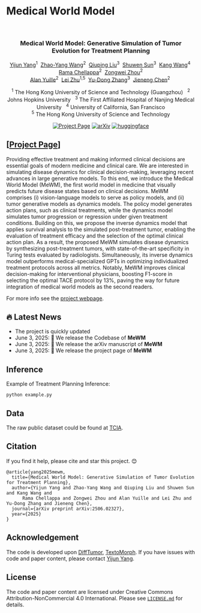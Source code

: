 # Medical World Model
<div align="center">
<br>
<h3>Medical World Model: Generative Simulation of Tumor Evolution for Treatment Planning</h3>

[Yijun Yang](https://yijun-yang.github.io/)<sup>1</sup>&nbsp;
[Zhao-Yang Wang](https://scholar.google.com/citations?hl=zh-CN&user=L_4sVVYAAAAJ)<sup>2</sup>&nbsp;
[Qiuping Liu](https://github.com/scott-yjyang/MeWM)<sup>3</sup>&nbsp;
[Shuwen Sun](https://github.com/scott-yjyang/MeWM)<sup>3</sup>&nbsp;
[Kang Wang](https://github.com/scott-yjyang/MeWM)<sup>4</sup>&nbsp;
[Rama Chellappa](https://scholar.google.com/citations?user=L60tuywAAAAJ&hl=zh-CN&oi=ao)<sup>2</sup>&nbsp;
[Zongwei Zhou](https://scholar.google.com/citations?user=JVOeczAAAAAJ&hl=zh-CN&oi=ao)<sup>2</sup><br>
[Alan Yuille](https://scholar.google.com/citations?user=FJ-huxgAAAAJ&hl=zh-CN)<sup>2</sup>&nbsp;
[Lei Zhu](https://sites.google.com/site/indexlzhu/home)<sup>1,5</sup>&nbsp;
[Yu-Dong Zhang](https://github.com/scott-yjyang/MeWM)<sup>3</sup>&nbsp;
[Jieneng Chen](https://beckschen.github.io/)<sup>2</sup>&nbsp;

<sup>1</sup> The Hong Kong University of Science and Technology (Guangzhou) &nbsp; <sup>2</sup> Johns Hopkins University &nbsp; <sup>3</sup> The First Affiliated Hospital of Nanjing Medical University &nbsp; <sup>4</sup> University of California, San Francisco <br> <sup>5</sup> The Hong Kong University of Science and Technology 

<p align="center">
  <a href="https://yijun-yang.github.io/MeWM/"><img src="https://img.shields.io/badge/project-page-red" alt="Project Page"></a>
  <a href="https://arxiv.org/abs/2506.02327"><img src="https://img.shields.io/badge/ArXiv-<2506.02327>-<COLOR>.svg" alt="arXiv"></a>
  <a href="https://huggingface.co/papers/2506.02327"><img src="https://img.shields.io/badge/huggingface-page-yellow.svg" alt="huggingface"></a>
 <p align="center">
  
</div>


## [<a href="https://yijun-yang.github.io/MeWM/" target="_blank">Project Page</a>]

[//]: # (### Abstract)

Providing effective treatment and making informed clinical decisions are essential goals of modern medicine and clinical care.
We are interested in simulating disease dynamics for clinical decision-making, leveraging recent advances in large generative models.
To this end, we introduce the Medical World Model (MeWM), the first world model in medicine that visually predicts future disease states based on clinical decisions. 
MeWM comprises (i) vision-language models to serve as policy models, and (ii) tumor generative models as dynamics models. The policy model generates action plans, such as clinical treatments, while the dynamics model simulates tumor progression or regression under given treatment conditions. 
Building on this, we propose the inverse dynamics model that applies survival analysis to the simulated post-treatment tumor, enabling the evaluation of treatment efficacy and the selection of the optimal clinical action plan. As a result, the proposed MeWM simulates disease dynamics by synthesizing post-treatment tumors, with state-of-the-art specificity in Turing tests evaluated by radiologists. 
Simultaneously, its inverse dynamics model outperforms medical-specialized GPTs in optimizing individualized treatment protocols across all metrics.
Notably, MeWM improves clinical decision-making for interventional physicians, boosting F1-score in selecting the optimal TACE protocol by 13\%, paving the way for future integration of medical world models as the second readers.

For more info see the [project webpage](https://yijun-yang.github.io/MeWM/).

## 🔥 Latest News

* The project is quickly updated
* June 3, 2025: 👋 We release the Codebase of **MeWM** 
* June 3, 2025: 👋 We release the arXiv manuscript of **MeWM** 
* June 3, 2025: 👋 We release the project page of **MeWM** 

## Inference

Example of Treatment Planning Inference:

```
python example.py
```


## Data

The raw public dataset could be found at [TCIA](https://www.cancerimagingarchive.net/collection/hcc-tace-seg/).



## Citation
If you find it help, please cite and star this project. 😊

```
@article{yang2025mewm,
  title={Medical World Model: Generative Simulation of Tumor Evolution for Treatment Planning},
  author={Yijun Yang and Zhao-Yang Wang and Qiuping Liu and Shuwen Sun and Kang Wang and 
      Rama Chellappa and Zongwei Zhou and Alan Yuille and Lei Zhu and Yu-Dong Zhang and Jieneng Chen},
  journal={arXiv preprint arXiv:2506.02327},
  year={2025}
}
```


## Acknowledgement
The code is developed upon [DiffTumor](https://github.com/MrGiovanni/DiffTumor), [TextoMorph](https://github.com/MrGiovanni/TextoMorph). If you have issues with code and paper content, please contact [Yijun Yang](https://yijun-yang.github.io/).

## License
The code and paper content are licensed under Creative Commons Attribution-NonCommercial 4.0 International. Please see [`LICENSE.md`](LICENSE.md) for details.








